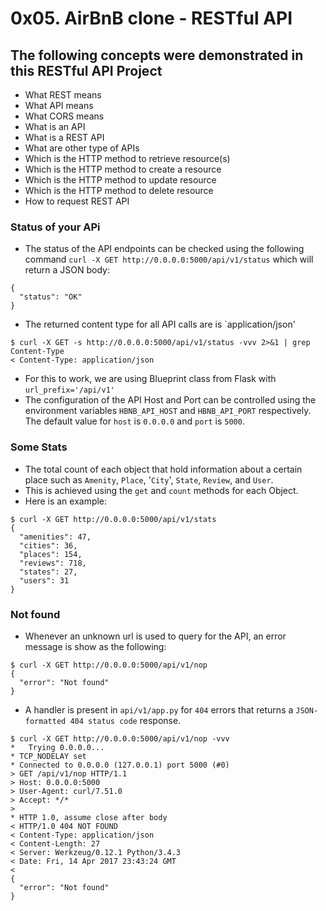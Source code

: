 # 0x05. AirBnB clone - RESTful API

## The following concepts were demonstrated in this RESTful API Project

- What REST means
- What API means
- What CORS means
- What is an API
- What is a REST API
- What are other type of APIs
- Which is the HTTP method to retrieve resource(s)
- Which is the HTTP method to create a resource
- Which is the HTTP method to update resource
- Which is the HTTP method to delete resource
- How to request REST API

### Status of your APi
- The status of the API endpoints can be checked using the following command
`curl -X GET http://0.0.0.0:5000/api/v1/status` which will return a JSON body:
```
{
  "status": "OK"
}
```
- The returned content type for all API calls are is `application/json'
```
$ curl -X GET -s http://0.0.0.0:5000/api/v1/status -vvv 2>&1 | grep Content-Type
< Content-Type: application/json
```
- For this to work, we are using Blueprint class from Flask with `url_prefix='/api/v1'`
- The configuration of the API Host and Port can be controlled using the environment variables `HBNB_API_HOST` and  `HBNB_API_PORT` respectively. The default value for `host` is `0.0.0.0` and `port` is `5000`.

### Some Stats
- The total count of each object that hold information about a certain place such as `Amenity`, `Place`, '`City`', `State`, `Review`, and `User`.
- This is achieved using the `get` and `count` methods for each Object.
- Here is an example:
```
$ curl -X GET http://0.0.0.0:5000/api/v1/stats
{
  "amenities": 47, 
  "cities": 36, 
  "places": 154, 
  "reviews": 718, 
  "states": 27, 
  "users": 31
}
```
### Not found
- Whenever an unknown url is used to query for the API, an error message is show as the following:
```
$ curl -X GET http://0.0.0.0:5000/api/v1/nop
{
  "error": "Not found"
}
```
- A handler is present in `api/v1/app.py` for `404` errors that returns a `JSON-formatted 404 status code` response.
```
$ curl -X GET http://0.0.0.0:5000/api/v1/nop -vvv
*   Trying 0.0.0.0...
* TCP_NODELAY set
* Connected to 0.0.0.0 (127.0.0.1) port 5000 (#0)
> GET /api/v1/nop HTTP/1.1
> Host: 0.0.0.0:5000
> User-Agent: curl/7.51.0
> Accept: */*
> 
* HTTP 1.0, assume close after body
< HTTP/1.0 404 NOT FOUND
< Content-Type: application/json
< Content-Length: 27
< Server: Werkzeug/0.12.1 Python/3.4.3
< Date: Fri, 14 Apr 2017 23:43:24 GMT
< 
{
  "error": "Not found"
}
```
 
